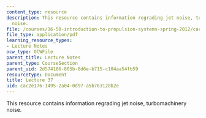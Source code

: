 ```yaml
---
content_type: resource
description: This resource contains information regrading jet noise, turbomachinery
  noise.
file: /courses/16-50-introduction-to-propulsion-systems-spring-2012/cac2e17614952a040d97a5b763128b2e_MIT16_50S12_lec37.pdf
file_type: application/pdf
learning_resource_types:
- Lecture Notes
ocw_type: OCWFile
parent_title: Lecture Notes
parent_type: CourseSection
parent_uid: 2d574186-805b-8d6e-b715-c104aa54fb59
resourcetype: Document
title: Lecture 37
uid: cac2e176-1495-2a04-0d97-a5b763128b2e
---
```

This resource contains information regrading jet noise, turbomachinery noise.

